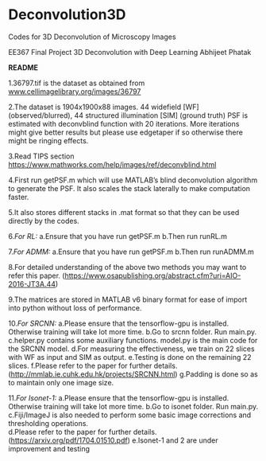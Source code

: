 # Deconvolution3D
Codes for 3D Deconvolution of Microscopy Images

EE367 Final Project
3D Deconvolution with Deep Learning
Abhijeet Phatak

**README**

1.36797.tif is the dataset as obtained from www.cellimagelibrary.org/images/36797

2.The dataset is 1904x1900x88 images. 44 widefield [WF] (observed/blurred), 44 structured illumination [SIM] (ground truth)
PSF is estimated with deconvblind function with 20 iterations. More iterations might give better results but please use edgetaper if so otherwise there might be ringing effects. 

3.Read TIPS section https://www.mathworks.com/help/images/ref/deconvblind.html

4.First run getPSF.m which will use MATLAB’s blind deconvolution algorithm to generate the PSF. It also scales the stack laterally to make computation faster.

5.It also stores different stacks in .mat format so that they can be used directly by the codes.

6.*For RL:*
a.Ensure that you have run getPSF.m
b.Then run runRL.m

7.*For ADMM:*
a.Ensure that you have run getPSF.m
b.Then run runADMM.m

8.For detailed understanding of the above two methods you may want to refer this paper.
(https://www.osapublishing.org/abstract.cfm?uri=AIO-2016-JT3A.44)

9.The matrices are stored in MATLAB v6 binary format for ease of import into python without loss of performance.

10.*For SRCNN:*
a.Please ensure that the tensorflow-gpu is installed. Otherwise training will take lot more time.
b.Go to srcnn folder. Run main.py.
c.helper.py contains some auxiliary functions. model.py is the main code for the SRCNN model.
d.For measuring the effectiveness, we train on 22 slices with WF as input and SIM as output.
e.Testing is done on the remaining 22 slices.
f.Please refer to the paper for further details.(http://mmlab.ie.cuhk.edu.hk/projects/SRCNN.html)
g.Padding is done so as to maintain only one image size.

11.*For Isonet-1:*
a.Please ensure that the tensorflow-gpu is installed. Otherwise training will take lot more time.
b.Go to isonet folder. Run main.py.
c.Fiji/ImageJ is also needed to perform some basic image corrections and thresholding operations.  
d.Please refer to the paper for further details. (https://arxiv.org/pdf/1704.01510.pdf)
e.Isonet-1 and 2 are under improvement and testing
